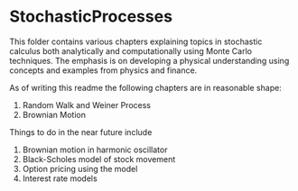 # StochasticProcesses

This folder contains various chapters explaining topics in stochastic calculus both analytically and computationally using Monte Carlo techniques. The emphasis is on developing a physical understanding using concepts and examples from physics and finance.

As of writing this readme the following chapters are in reasonable shape:

1. Random Walk and Weiner Process
2. Brownian Motion


Things to do in the near future include

1. Brownian motion in harmonic oscillator
2. Black-Scholes model of stock movement
3. Option pricing using the model
4. Interest rate models

